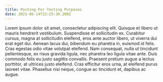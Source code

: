 ```yaml
---
title: Posting For Testing Purposes
date: 2021-06-14T22:25:30.200Z
---
```

Lorem ipsum dolor sit amet, consectetur adipiscing elit. Quisque et libero ut mauris hendrerit vestibulum. Suspendisse et sollicitudin ex. Curabitur cursus, magna at sollicitudin eleifend, eros ante auctor libero, ut viverra dui erat eget dui. Aenean lacus dui, bibendum eu pharetra in, euismod id felis. Cras egestas odio vitae volutpat eleifend. Nam consequat, nulla ut tincidunt pellentesque, ex risus gravida ligula, nec pharetra leo ligula vitae ante. Duis commodo felis eu justo sagittis convallis. Praesent pretium augue a lectus porttitor, at ultrices justo eleifend. Cras efficitur eros urna, at eleifend purus laoreet vitae. Phasellus nisi neque, congue ac tincidunt et, dapibus ac augue.
